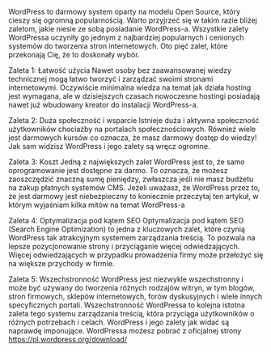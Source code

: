 WordPress to darmowy system oparty na modelu Open Source, który cieszy się ogromną popularnością. Warto przyjrzeć się w takim razie bliżej zaletom, jakie niesie ze sobą posiadanie WordPress-a. Wszystkie zalety WordPressa uczyniły go jednym z najbardziej popularnych i cenionych systemów do tworzenia stron internetowych. Oto pięć zalet, które przekonają Cię, że to doskonały wybór.

Zaleta 1: Łatwość użycia
Nawet osoby bez zaawansowanej wiedzy technicznej mogą łatwo tworzyć i zarządzać swoimi stronami internetowymi. Oczywiście minimalna wiedza na temat jak działa hosting jest wymagana, ale w dzisiejszych czasach nowoczesne hostingi posiadają nawet już wbudowany kreator do instalacji WordPress-a.

Zaleta 2: Duża społeczność i wsparcie
Istnieje duża i aktywna społeczność użytkowników chociażby na portalach społecznościowych. Również wiele jest darmowych kursów co oznacza, że masz darmowy dostęp do wiedzy! Jak sam widzisz WordPress i jego zalety są wręcz ogromne.

Zaleta 3: Koszt
Jedną z największych zalet WordPress jest to, że samo oprogramowanie jest dostępne za darmo. To oznacza, że możesz zaoszczędzić znaczną sumę pieniędzy, zwłaszcza jeśli nie masz budżetu na zakup płatnych systemów CMS. Jeżeli uważasz, że WordPress przez to, że jest darmowy jest niebezpieczny to koniecznie przeczytaj ten artykuł, w którym wyjaśniam kilka mitów na temat WordPress-a

Zaleta 4: Optymalizacja pod kątem SEO
Optymalizacja pod kątem SEO (Search Engine Optimization) to jedna z kluczowych zalet, które czynią WordPress tak atrakcyjnym systemem zarządzania treścią. To pozwala na lepsze pozycjonowanie strony i przyciąganie więcej odwiedzających. Więcej odwiedzających w przypadku prowadzenia firmy może przełożyć się na większe przychody w firmie.

Zaleta 5: Wszechstronność
WordPress jest niezwykle wszechstronny i może być używany do tworzenia różnych rodzajów witryn, w tym blogów, stron firmowych, sklepów internetowych, forów dyskusyjnych i wiele innych specyficznych portali. Wszechstronność WordPressa to kolejna istotna zaleta tego systemu zarządzania treścią, która przyciąga użytkowników o różnych potrzebach i celach. WordPress i jego zalety jak widać są naprawdę imponujące. WordPressa możesz pobrać z oficjalnej strony https://pl.wordpress.org/download/